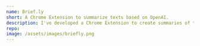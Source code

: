 ```yaml
---
name: Brief.ly
short: A Chrome Extension to summarize texts based on OpenAI.
description: I've developed a Chrome Extension to create summaries of texts, using the OpenAI API. It works well, and it does a good job. Other software just removes unnecessary words from the text, while Brief.ly re-writes the whole text, paraphrasing it to make it more understandable.
repo:
image: /assets/images/briefly.png
---
```

